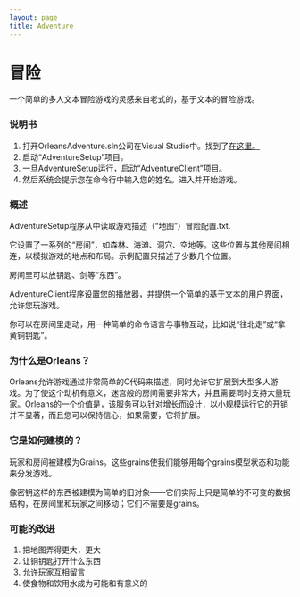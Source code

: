 ```yaml
---
layout: page
title: Adventure
---
```


# 冒险

一个简单的多人文本冒险游戏的灵感来自老式的，基于文本的冒险游戏。

### 说明书

1.  打开OrleansAdventure.sln公司在Visual Studio中。找到了[在这里。](https://github.com/dotnet/orleans/tree/master/Samples/2.0/Adventure)
2.  启动“AdventureSetup”项目。
3.  一旦AdventureSetup运行，启动“AdventureClient”项目。
4.  然后系统会提示您在命令行中输入您的姓名。进入并开始游戏。

### 概述

AdventureSetup程序从中读取游戏描述（“地图”）冒险配置.txt.

它设置了一系列的“房间”，如森林、海滩、洞穴、空地等。这些位置与其他房间相连，以模拟游戏的地点和布局。示例配置只描述了少数几个位置。

房间里可以放钥匙、剑等“东西”。

AdventureClient程序设置您的播放器，并提供一个简单的基于文本的用户界面，允许您玩游戏。

你可以在房间里走动，用一种简单的命令语言与事物互动，比如说“往北走”或“拿黄铜钥匙”。

### 为什么是Orleans？

Orleans允许游戏通过非常简单的C代码来描述，同时允许它扩展到大型多人游戏。为了使这个动机有意义，迷宫般的房间需要非常大，并且需要同时支持大量玩家。Orleans的一个价值是，该服务可以针对增长而设计，以小规模运行它的开销并不显著，而且您可以保持信心，如果需要，它将扩展。

### 它是如何建模的？

玩家和房间被建模为Grains。这些grains使我们能够用每个grains模型状态和功能来分发游戏。

像密钥这样的东西被建模为简单的旧对象——它们实际上只是简单的不可变的数据结构，在房间里和玩家之间移动；它们不需要是grains。

### 可能的改进

1.  把地图弄得更大，更大
2.  让铜钥匙打开什么东西
3.  允许玩家互相留言
4.  使食物和饮用水成为可能和有意义的
